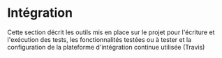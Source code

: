 # Intégration

Cette section décrit les outils mis en place sur le projet pour l'écriture et l'exécution des tests, les fonctionnalités testées ou à tester et la configuration de la plateforme d'intégration continue utilisée (Travis)